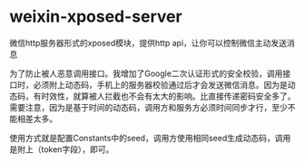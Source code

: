 # weixin-xposed-server
微信http服务器形式的xposed模块，提供http api，让你可以控制微信主动发送消息

为了防止被人恶意调用接口。我增加了Google二次认证形式的安全校验，调用接口时，必须附上动态码，手机上的服务器校验通过后才会发送微信消息。因为是动态码，有时效性，就算被人拦截也不会有太大的影响。比直接传递密码安全多了。需要注意，因为是基于时间的动态码，调用方和服务方必须时间同步才行，至少不能相差太多。

使用方式就是配置Constants中的seed，调用方使用相同seed生成动态码，调用是附上（token字段），即可。
